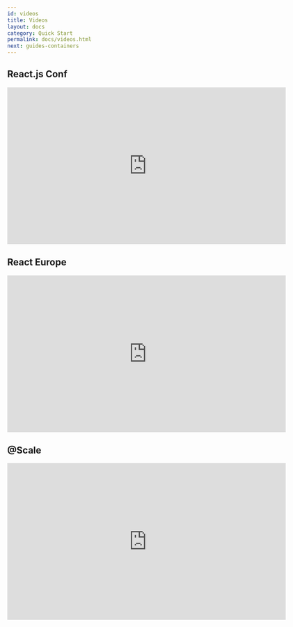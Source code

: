 ```yaml
---
id: videos
title: Videos
layout: docs
category: Quick Start
permalink: docs/videos.html
next: guides-containers
---
```


## React.js Conf

<iframe width="640" height="360" src="https://www.youtube-nocookie.com/embed/9sc8Pyc51uU?rel=0&amp;showinfo=0" frameborder="0" allowfullscreen></iframe>

## React Europe

<iframe width="640" height="360" src="https://www.youtube-nocookie.com/embed/IrgHurBjQbg?rel=0&amp;showinfo=0" frameborder="0" allowfullscreen></iframe>

## @Scale

<iframe width="640" height="360" src="https://www.youtube-nocookie.com/embed/Pxdgu2XIAAg?rel=0&amp;showinfo=0" frameborder="0" allowfullscreen></iframe>
